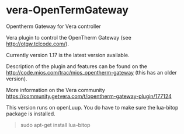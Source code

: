 # vera-OpenTermGateway
Opentherm Gateway for Vera controller

Vera plugin to control the OpenTherm Gateway (see http://otgw.tclcode.com/).

Currently version 1.17 is the latest version available.

Description of the plugin and features can be found on the http://code.mios.com/trac/mios_opentherm-gateway (this has an older version).

More information on the Vera community https://community.getvera.com/t/opentherm-gateway-plugin/177124

This version runs on openLuup. You do have to make sure the lua-bitop package is installed.
  > sudo apt-get install lua-bitop
  
